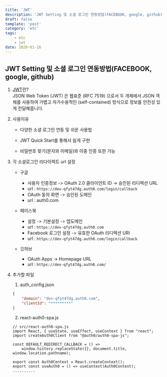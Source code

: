 ```yaml
---
title: 'JWT'
description: 'JWT Setting 및 소셜 로그인 연동방법(FACEBOOK, google, github)'
draft: false
template: 'post'
category: 'etc'
tags:
    - etc
    - jwt
date: 2020-01-16
---
```


## JWT Setting 및 소셜 로그인 연동방법(FACEBOOK, google, github)

1. [JWT](https://auth0.com/)란?  
   JSON Web Token (JWT) 은 웹표준 (RFC 7519) 으로서 두 개체에서 JSON 객체를 사용하여 가볍고 자가수용적인 (self-contained) 방식으로 정보를 안전성 있게 전달해줍니다.

2. 사용이유

    - 다양한 소셜 로그인 연동 및 쉬운 사용법

    - JWT Quick Start를 통해서 쉽게 구현

    - 비밀번호 찾기(문자와 이메일)와 이중 인증 또한 가능

3. 각 소셜로그인 리다이렉트 url 설정

    - 구글

        - 사용자 인증정보 -> OAuth 2.0 클라이언트 ID -> 승인된 리디렉션 URL
        - url : `https://dev-qfyt47dg.auth0.com/login/callback`
        - OAuth 동의 화면 -> 승인된 도메인
        - url : auth0.com

    - 페이스북

        - 설정 -> 기본설정 -> 앱도메인
        - url : `https://dev-qfyt47dg.auth0.com`
        - Facebook 로그인 설정 -> 유효한 OAuth 리디렉션 URI
        - url : `https://dev-qfyt47dg.auth0.com/login/callback`

    - 깃허브
        - OAuth Apps -> Homepage URL
        - url : `https://dev-qfyt47dg.auth0.com/`

4. 추가할 파일

    1. auth_config.json

    ```json
    {
        "domain": "dev-qfyt47dg.auth0.com",
        "clientId": "*********"
    }
    ```

    2. react-auth0-spa.js

    ```
    // src/react-auth0-spa.js
    import React, { useState, useEffect, useContext } from "react";
    import createAuth0Client from "@auth0/auth0-spa-js";

    const DEFAULT_REDIRECT_CALLBACK = () =>
        window.history.replaceState({}, document.title, window.location.pathname);

    export const Auth0Context = React.createContext();
    export const useAuth0 = () => useContext(Auth0Context);
    ..........
    ```
